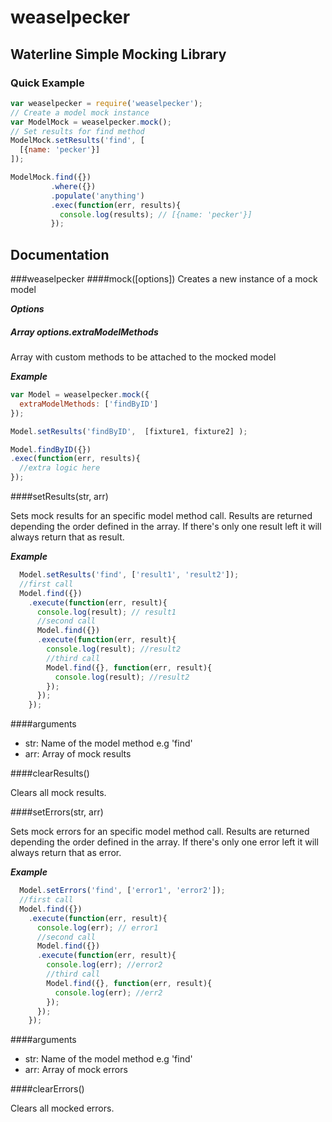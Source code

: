 # weaselpecker
## Waterline Simple Mocking Library

### Quick Example
```javascript
var weaselpecker = require('weaselpecker');
// Create a model mock instance
var ModelMock = weaselpecker.mock();
// Set results for find method
ModelMock.setResults('find', [
  [{name: 'pecker'}]
]);

ModelMock.find({})
         .where({})
         .populate('anything')
         .exec(function(err, results){
           console.log(results); // [{name: 'pecker'}]
         });
```
## Documentation

###weaselpecker
####mock([options])
Creates a new instance of a mock model

***Options***
##### Array options.extraModelMethods
Array with custom methods to be attached to the mocked model

***Example***

``` javascript
var Model = weaselpecker.mock({
  extraModelMethods: ['findByID']
});

Model.setResults('findByID',  [fixture1, fixture2] );

Model.findByID({})
.exec(function(err, results){
  //extra logic here
});

```

####setResults(str, arr)

Sets mock results for an specific model method call. Results are returned depending the order defined in the array. If there's only one result left it will always return that as result.

***Example***
```javascript
  Model.setResults('find', ['result1', 'result2']);
  //first call
  Model.find({})
    .execute(function(err, result){
      console.log(result); // result1
      //second call
      Model.find({})
      .execute(function(err, result){
        console.log(result); //result2
        //third call
        Model.find({}, function(err, result){
          console.log(result); //result2
        });
      });
    });
```

####arguments
  * str: Name of the model method e.g 'find'
  * arr: Array of mock results

####clearResults()

Clears all mock results.

####setErrors(str, arr)

Sets mock errors for an specific model method call. Results are returned depending the order defined in the array. If there's only one error left it will always return that as error.

***Example***
```javascript
  Model.setErrors('find', ['error1', 'error2']);
  //first call
  Model.find({})
    .execute(function(err, result){
      console.log(err); // error1
      //second call
      Model.find({})
      .execute(function(err, result){
        console.log(err); //error2
        //third call
        Model.find({}, function(err, result){
          console.log(err); //err2
        });
      });
    });
```

####arguments
  * str: Name of the model method e.g 'find'
  * arr: Array of mock errors

####clearErrors()

Clears all mocked errors.
